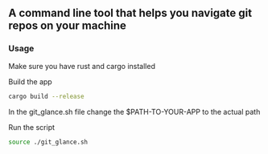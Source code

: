 ## A command line tool that helps you navigate git repos on your machine

### Usage

Make sure you have rust and cargo installed

Build the app

```bash
cargo build --release
```

In the git_glance.sh file change the $PATH-TO-YOUR-APP to the actual path

Run the script

```bash
source ./git_glance.sh
```
